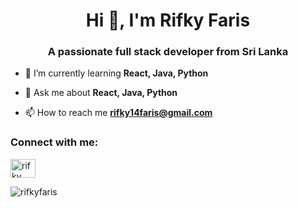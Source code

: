 <h1 align="center">Hi 👋, I'm Rifky Faris</h1>
<h3 align="center">A passionate full stack developer from Sri Lanka</h3>

- 🌱 I’m currently learning **React, Java, Python**

- 💬 Ask me about **React, Java, Python**

- 📫 How to reach me **rifky14faris@gmail.com**

<h3 align="left">Connect with me:</h3>
<p align="left">
<a href="https://linkedin.com/in/rifkyfaris" target="blank"><img align="center" src="https://raw.githubusercontent.com/rahuldkjain/github-profile-readme-generator/master/src/images/icons/Social/linked-in-alt.svg" alt="rifky faris" height="30" width="40" /></a>
</p>


<p><img align="center" src="https://github-readme-streak-stats.herokuapp.com/?user=rifkyfaris&" alt="rifkyfaris" /></p>

